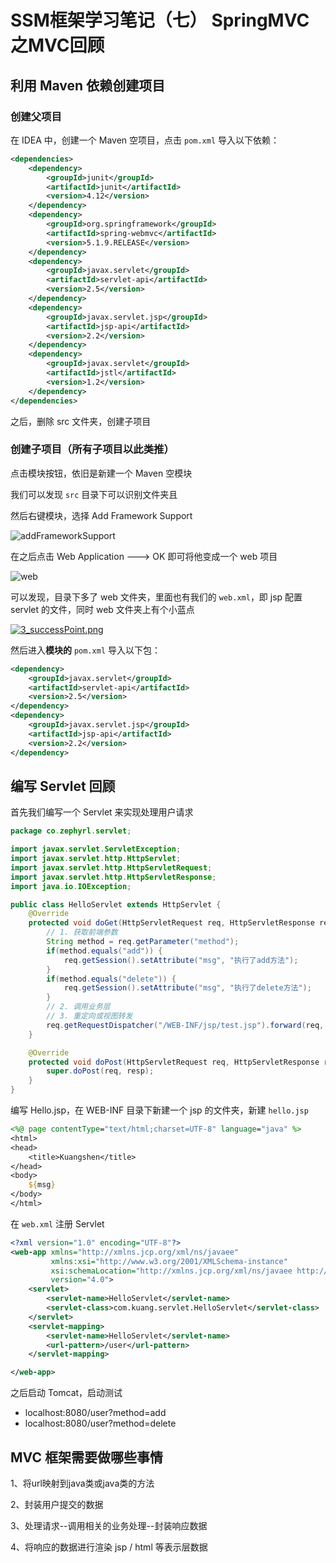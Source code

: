 # SSM框架学习笔记（七） SpringMVC之MVC回顾


## 利用 Maven 依赖创建项目

### 创建父项目

在 IDEA 中，创建一个 Maven 空项目，点击 `pom.xml` 导入以下依赖：

```xml
<dependencies>
    <dependency>
        <groupId>junit</groupId>
        <artifactId>junit</artifactId>
        <version>4.12</version>
    </dependency>
    <dependency>
        <groupId>org.springframework</groupId>
        <artifactId>spring-webmvc</artifactId>
        <version>5.1.9.RELEASE</version>
    </dependency>
    <dependency>
        <groupId>javax.servlet</groupId>
        <artifactId>servlet-api</artifactId>
        <version>2.5</version>
    </dependency>
    <dependency>
        <groupId>javax.servlet.jsp</groupId>
        <artifactId>jsp-api</artifactId>
        <version>2.2</version>
    </dependency>
    <dependency>
        <groupId>javax.servlet</groupId>
        <artifactId>jstl</artifactId>
        <version>1.2</version>
    </dependency>
</dependencies>
```

之后，删除 src 文件夹，创建子项目

### 创建子项目（所有子项目以此类推）

点击模块按钮，依旧是新建一个 Maven 空模块

我们可以发现 `src` 目录下可以识别文件夹且

然后右键模块，选择 Add Framework Support

![addFrameworkSupport](https://img.zephyrl.co/images/2020/03/04/1_addFrameworkSupport.png)

在之后点击 Web Application ---> OK 即可将他变成一个 web 项目

![web](https://img.zephyrl.co/images/2020/03/04/2_webProject.png)

可以发现，目录下多了 web 文件夹，里面也有我们的 `web.xml`，即 jsp 配置 servlet 的文件，同时 web 文件夹上有个小蓝点

[![3_successPoint.png](https://img.zephyrl.co/images/2020/03/04/3_successPoint.png)](https://img.zephyrl.co/image/NOK6)

然后进入**模块的** `pom.xml` 导入以下包：

```xml
<dependency>
    <groupId>javax.servlet</groupId>
    <artifactId>servlet-api</artifactId>
    <version>2.5</version>
</dependency>
<dependency>
    <groupId>javax.servlet.jsp</groupId>
    <artifactId>jsp-api</artifactId>
    <version>2.2</version>
</dependency>
```

## 编写 Servlet 回顾

首先我们编写一个 Servlet 来实现处理用户请求

```java
package co.zephyrl.servlet;

import javax.servlet.ServletException;
import javax.servlet.http.HttpServlet;
import javax.servlet.http.HttpServletRequest;
import javax.servlet.http.HttpServletResponse;
import java.io.IOException;

public class HelloServlet extends HttpServlet {
    @Override
    protected void doGet(HttpServletRequest req, HttpServletResponse resp) throws ServletException, IOException {
        // 1. 获取前端参数
        String method = req.getParameter("method");
        if(method.equals("add")) {
            req.getSession().setAttribute("msg", "执行了add方法");
        }
        if(method.equals("delete")) {
            req.getSession().setAttribute("msg", "执行了delete方法");
        }
        // 2. 调用业务层
        // 3. 重定向或视图转发
        req.getRequestDispatcher("/WEB-INF/jsp/test.jsp").forward(req, resp);
    }

    @Override
    protected void doPost(HttpServletRequest req, HttpServletResponse resp) throws ServletException, IOException {
        super.doPost(req, resp);
    }
}
```

编写 Hello.jsp，在 WEB-INF 目录下新建一个 jsp 的文件夹，新建 `hello.jsp`

```jsp
<%@ page contentType="text/html;charset=UTF-8" language="java" %>
<html>
<head>
    <title>Kuangshen</title>
</head>
<body>
    ${msg}
</body>
</html>
```

在 `web.xml` 注册 Servlet

```xml
<?xml version="1.0" encoding="UTF-8"?>
<web-app xmlns="http://xmlns.jcp.org/xml/ns/javaee"
         xmlns:xsi="http://www.w3.org/2001/XMLSchema-instance"
         xsi:schemaLocation="http://xmlns.jcp.org/xml/ns/javaee http://xmlns.jcp.org/xml/ns/javaee/web-app_4_0.xsd"
         version="4.0">
    <servlet>
        <servlet-name>HelloServlet</servlet-name>
        <servlet-class>com.kuang.servlet.HelloServlet</servlet-class>
    </servlet>
    <servlet-mapping>
        <servlet-name>HelloServlet</servlet-name>
        <url-pattern>/user</url-pattern>
    </servlet-mapping>

</web-app>
```

之后启动 Tomcat，启动测试

- localhost:8080/user?method=add
- localhost:8080/user?method=delete

## MVC 框架需要做哪些事情

1、将url映射到java类或java类的方法

2、封装用户提交的数据

3、处理请求--调用相关的业务处理--封装响应数据

4、将响应的数据进行渲染 jsp / html 等表示层数据
